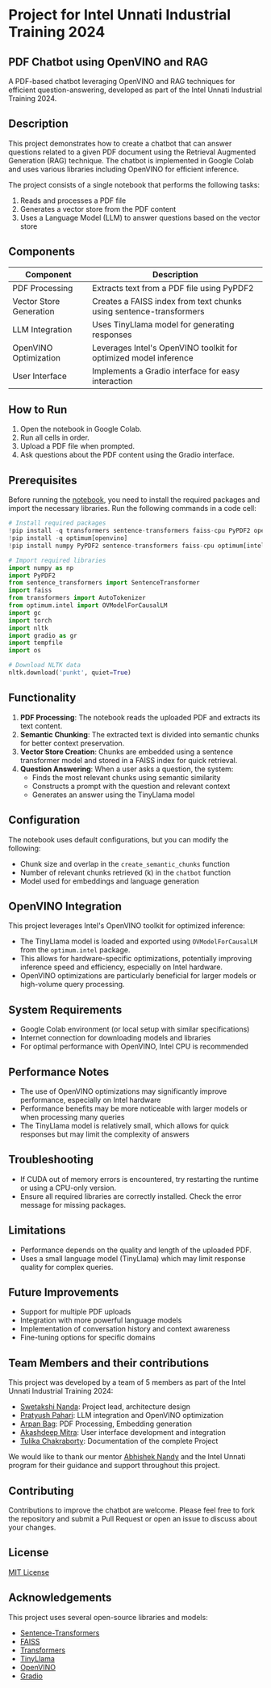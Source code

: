 # Project for Intel Unnati Industrial Training 2024
 ## PDF Chatbot using OpenVINO and RAG

 A PDF-based chatbot leveraging OpenVINO and RAG techniques for efficient question-answering, developed as part of the Intel Unnati Industrial Training 2024.

## Description

This project demonstrates how to create a chatbot that can answer questions related to a given PDF document using the Retrieval Augmented Generation (RAG) technique. The chatbot is implemented in Google Colab and uses various libraries including OpenVINO for efficient inference.

The project consists of a single notebook that performs the following tasks:
1. Reads and processes a PDF file
2. Generates a vector store from the PDF content
3. Uses a Language Model (LLM) to answer questions based on the vector store

## Components

| Component | Description |
|-----------|-------------|
| PDF Processing | Extracts text from a PDF file using PyPDF2 |
| Vector Store Generation | Creates a FAISS index from text chunks using sentence-transformers |
| LLM Integration | Uses TinyLlama model for generating responses |
| OpenVINO Optimization | Leverages Intel's OpenVINO toolkit for optimized model inference |
| User Interface | Implements a Gradio interface for easy interaction |

## How to Run

1. Open the notebook in Google Colab.
2. Run all cells in order.
3. Upload a PDF file when prompted.
4. Ask questions about the PDF content using the Gradio interface.

## Prerequisites

Before running the [notebook](https://colab.research.google.com/github/paharipratyush/intelunnati/blob/main/pdfchatbotopenvino.ipynb), you need to install the required packages and import the necessary libraries. Run the following commands in a code cell:

```python
# Install required packages
!pip install -q transformers sentence-transformers faiss-cpu PyPDF2 openvino-nightly
!pip install -q optimum[openvino]
!pip install numpy PyPDF2 sentence-transformers faiss-cpu optimum[intel] transformers nltk gradio

# Import required libraries
import numpy as np
import PyPDF2
from sentence_transformers import SentenceTransformer
import faiss
from transformers import AutoTokenizer
from optimum.intel import OVModelForCausalLM
import gc
import torch
import nltk
import gradio as gr
import tempfile
import os

# Download NLTK data
nltk.download('punkt', quiet=True)
```

## Functionality

1. **PDF Processing**: The notebook reads the uploaded PDF and extracts its text content.
2. **Semantic Chunking**: The extracted text is divided into semantic chunks for better context preservation.
3. **Vector Store Creation**: Chunks are embedded using a sentence transformer model and stored in a FAISS index for quick retrieval.
4. **Question Answering**: When a user asks a question, the system:
   - Finds the most relevant chunks using semantic similarity
   - Constructs a prompt with the question and relevant context
   - Generates an answer using the TinyLlama model

## Configuration

The notebook uses default configurations, but you can modify the following:

- Chunk size and overlap in the `create_semantic_chunks` function
- Number of relevant chunks retrieved (k) in the `chatbot` function
- Model used for embeddings and language generation

## OpenVINO Integration

This project leverages Intel's OpenVINO toolkit for optimized inference:

 - The TinyLlama model is loaded and exported using `OVModelForCausalLM` from the `optimum.intel` package.
 - This allows for hardware-specific optimizations, potentially improving inference speed and efficiency, especially on Intel hardware.
 - OpenVINO optimizations are particularly beneficial for larger models or high-volume query processing.

## System Requirements

- Google Colab environment (or local setup with similar specifications)
- Internet connection for downloading models and libraries
- For optimal performance with OpenVINO, Intel CPU is recommended

## Performance Notes

- The use of OpenVINO optimizations may significantly improve performance, especially on Intel hardware
- Performance benefits may be more noticeable with larger models or when processing many queries
- The TinyLlama model is relatively small, which allows for quick responses but may limit the complexity of answers

## Troubleshooting

- If CUDA out of memory errors is encountered, try restarting the runtime or using a CPU-only version.
- Ensure all required libraries are correctly installed. Check the error message for missing packages.

## Limitations

- Performance depends on the quality and length of the uploaded PDF.
- Uses a small language model (TinyLlama) which may limit response quality for complex queries.

## Future Improvements

- Support for multiple PDF uploads
- Integration with more powerful language models
- Implementation of conversation history and context awareness
- Fine-tuning options for specific domains

## Team Members and their contributions

This project was developed by a team of 5 members as part of the Intel Unnati Industrial Training 2024:

- [Swetakshi Nanda](https://github.com/SwetakshiNanda18): Project lead, architecture design
- [Pratyush Pahari](https://github.com/paharipratyush): LLM integration and OpenVINO optimization
- [Arpan Bag](https://github.com/ArpanBag02): PDF Processing, Embedding generation
- [Akashdeep Mitra](https://github.com/Akashdeep099): User interface development and integration
- [Tulika Chakraborty](https://github.com/Tulika2003): Documentation of the complete Project

We would like to thank our mentor [Abhishek Nandy](https://github.com/AbhiLegend) and the Intel Unnati program for their guidance and support throughout this project.

## Contributing

Contributions to improve the chatbot are welcome. Please feel free to fork the repository and submit a Pull Request or open an issue to discuss about your changes.

## License

[MIT License](https://opensource.org/licenses/MIT)

## Acknowledgements

This project uses several open-source libraries and models:

- [Sentence-Transformers](https://github.com/UKPLab/sentence-transformers)
- [FAISS](https://github.com/facebookresearch/faiss)
- [Transformers](https://github.com/huggingface/transformers)
- [TinyLlama](https://github.com/jzhang38/TinyLlama)
- [OpenVINO](https://github.com/openvinotoolkit/openvino)
- [Gradio](https://github.com/gradio-app/gradio)
